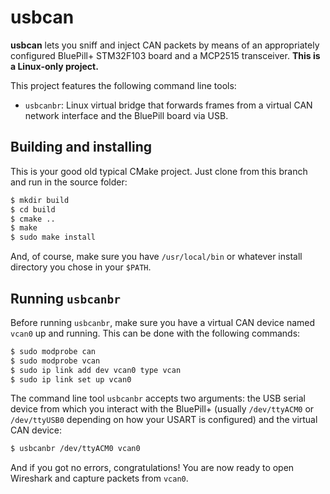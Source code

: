 # usbcan

**usbcan** lets you sniff and inject CAN packets by means of an appropriately configured BluePill+ STM32F103 board and a MCP2515 transceiver. **This is a Linux-only project.**

This project features the following command line tools:

* `usbcanbr`: Linux virtual bridge that forwards frames from a virtual CAN network interface and the BluePill board via USB.


## Building and installing
This is your good old typical CMake project. Just clone from this branch and run in the source folder:

```bash
$ mkdir build
$ cd build
$ cmake ..
$ make
$ sudo make install
```

And, of course, make sure you have `/usr/local/bin` or whatever install directory you chose in your `$PATH`.

## Running `usbcanbr`
Before running `usbcanbr`, make sure you have a virtual CAN device named `vcan0` up and running. This can be done with the following commands:

```bash
$ sudo modprobe can
$ sudo modprobe vcan
$ sudo ip link add dev vcan0 type vcan
$ sudo ip link set up vcan0
```

The command line tool `usbcanbr` accepts two arguments: the USB serial device from which you interact with the BluePill+ (usually `/dev/ttyACM0` or `/dev/ttyUSB0` depending on how your USART is configured) and the virtual CAN device:

```bash
$ usbcanbr /dev/ttyACM0 vcan0
```

And if you got no errors, congratulations! You are now ready to open Wireshark and capture packets from `vcan0`.
